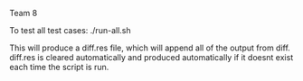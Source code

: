 Team 8

To test all test cases:
./run-all.sh

This will produce a diff.res file, which will append all of the output from diff. diff.res is cleared automatically and produced automatically if it doesnt exist each time the script is run. 
